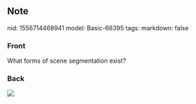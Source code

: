 ## Note
nid: 1556714468941
model: Basic-66395
tags: 
markdown: false

### Front
What forms of scene segmentation exist?

### Back
<img src="Screenshot%202019-05-01%20at%2014.43.03.png">

